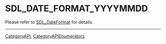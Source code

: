 # SDL_DATE_FORMAT_YYYYMMDD

Please refer to [SDL_DateFormat](SDL_DateFormat) for details.

----
[CategoryAPI](CategoryAPI), [CategoryAPIEnumerators](CategoryAPIEnumerators)

